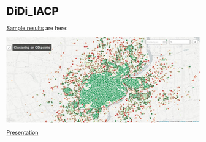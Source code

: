 # DiDi_IACP

[Sample results](https://yangj90.cartodb.com/viz/038345be-29b4-11e6-b1a1-0e787de82d45/embed_map) are here: 

![Image of Results](https://github.com/yangju-90/DiDi_IACP/blob/master/plots/sample_results.jpg)

[ Presentation ](https://docs.google.com/presentation/d/1oFBiQss4lQv8yB6SDi_HzAqrRV-wGjt2TOgnxmDM3Ao/edit)
